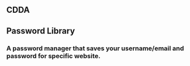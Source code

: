 ## CDDA
## Password Library
### A password manager that saves your username/email and password for specific website.
